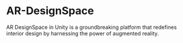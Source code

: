 # AR-DesignSpace
AR DesignSpace in Unity is a groundbreaking platform that redefines interior design by harnessing the power of augmented reality.
